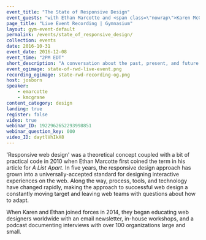```yaml
---
event_title: "The State of Responsive Design"
event_guests: "with Ethan Marcotte and <span class=\"nowrap\">Karen McGrane</span>"
page_title: "Live Event Recording | Gymnasium"
layout: gym-event-default
permalink: /events/state_of_responsive_design/
collection: events
date: 2016-10-31
event_date: 2016-12-08
event_time: "2PM EDT"
short_description: "A conversation about the past, present, and future state of responsive web design with special guests Ethan Marcotte and Karen McGrane."
event_ogimage: state-of-rwd-live-event.png
recording_ogimage: state-rwd-recording-og.png
host: josborn
speaker:
    - emarcotte
    - kmcgrane
content_category: design
landing: true
register: false
video: true
webinar_ID: 1922962652293998851
webinar_question_key: 000
video_ID: daytlVhIkX8
---
```


<p class="call-out">'Responsive web design' was a theoretical concept coupled with a bit of practical code in 2010 when Ethan Marcotte first coined the term in his article for <cite>A List Apart</cite>. In five years, the responsive design approach has grown into a universally-accepted standard for designing interactive experiences on the web. Along the way, process, tools, and technology have changed rapidly, making the approach to successful web design a constantly moving target and leaving web teams with questions about how to adapt.</p>

<p>When Karen and Ethan joined forces in 2014, they began educating web designers worldwide with an email newsletter, in-house workshops, and a podcast documenting interviews with over 100 organizations large and small.</p>
